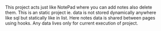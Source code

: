 This project acts just like NotePad where you can add notes also delete them.
This is an static project ie. data is not stored dynamically anywhere like sql but statically like in list.
Here notes data is shared between pages using hooks.
Any data lives only for current execution of project.
